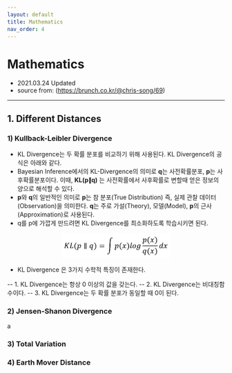 ```yaml
---
layout: default
title: Mathematics
nav_order: 4
---
```


# Mathematics
- 2021.03.24 Updated
- source from: (<https://brunch.co.kr/@chris-song/69>)

---
## 1. Different Distances

### 1) Kullback-Leibler Divergence
- KL Divergence는 두 확률 분포를 비교하기 위해 사용된다. KL Divergence의 공식은 아래와 같다.  
- Bayesian Inference에서의 KL-Divergence의 의미로 **q**는 사전확률분포, **p**는 사후확률분포이다. 이때, **KL(p∥q)** 는 사전확률에서 사후확률로 변할때 얻은 정보의 양으로 해석할 수 있다.  
- **p**와 **q**의 일반적인 의미로 **p**는 참 분포(True Distribution) 즉, 실제 관찰 데이터(Observation)을 의미한다. **q**는 주로 가설(Theory), 모델(Model), **p**의 근사(Approximation)로 사용된다.  
- q를 p에 가깝게 만드려면 KL Divergence를 최소화하도록 학습시키면 된다.

<p align="center"><img src='/figure/formula/KLD.PNG' height="50%" width="50%"></p>  
  
- KL Divergence 은 3가지 수학적 특징이 존재한다.

-- 1. KL Divergence는 항상 0 이상의 값을 갖는다.
-- 2. KL Divergence는 비대칭함수이다.
-- 3. KL Divergence는 두 확률 분포가 동일할 때 0이 된다.
### 2) Jensen-Shanon Divergence
a
### 3) Total Variation

### 4) Earth Mover Distance
